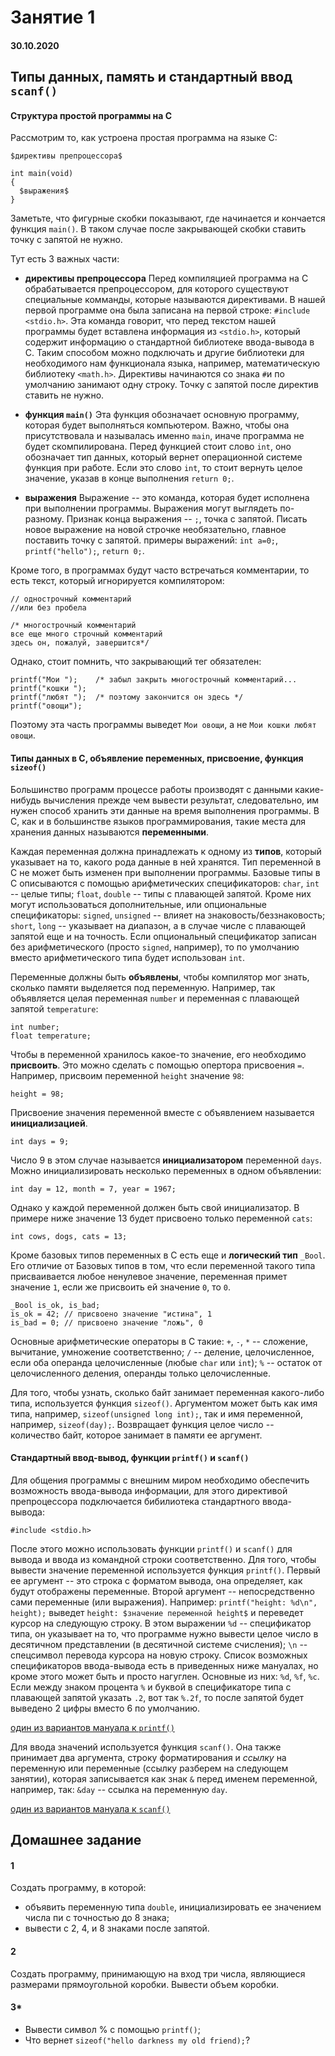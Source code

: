 # Занятие 1

#### 30.10.2020

## Типы данных, память и стандартный ввод `scanf()`

#### Структура простой программы на C

Рассмотрим то, как устроена простая программа на языке C:
```
$директивы препроцессора$

int main(void)
{
  $выражения$
}
```
Заметьте, что фигурные скобки показывают, где начинается и кончается функция `main()`. В таком случае после закрывающей скобки ставить точку с запятой не нужно.

Тут есть 3 важных части: 
+ **директивы препроцессора**
Перед компиляцией программа на C обрабатывается препроцессором, для которого существуют специальные комманды, которые называются директивами. В нашей первой программе она была записана на первой строке: `#include <stdio.h>`. Эта команда говорит, что перед текстом нашей программы будет вставлена информация из `<stdio.h>`, который содержит информацию о стандартной библиотеке ввода-вывода в C. Таким способом можно подключать и другие библиотеки для необходимого нам функционала языка, например, математическую библиотеку `<math.h>`. Директивы начинаются со знака `#`и по умолчанию занимают одну строку. Точку с запятой после директив ставить не нужно.

+ **функция `main()`**
Эта функция обозначает основную программу, которая будет выполняться компьютером. Важно, чтобы она присутствовала и называлась именно `main`, иначе программа не будет скомпилирована. Перед функцией стоит слово `int`, оно обозначает тип данных, который вернет операционной системе функция при работе. Если это слово `int`, то стоит вернуть целое значение, указав в конце выполнения `return 0;`.

+ **выражения**
Выражение -- это команда, которая будет исполнена при выполнении программы. Выражения могут выглядеть по-разному. Признак конца выражения -- `;`, точка с запятой. Писать новое выражение на новой строчке необязательно, главное поставить точку с запятой. примеры выражений: `int a=0;`, `printf("hello");`, `return 0;`.

Кроме того, в программах будут часто встречаться комментарии, то есть текст, который игнорируется компилятором:
```
// однострочный комментарий
//или без пробела

/* многострочный комментарий
все еще много строчный комментарий
здесь он, пожалуй, завершится*/
```

Однако, стоит помнить, что закрывающий тег обязателен:
```
printf("Мои ");    /* забыл закрыть многострочный комментарий...
printf("кошки ");
printf("любят ");  /* поэтому закончится он здесь */
printf("овощи");
```
Поэтому эта часть программы выведет `Мои овощи`, а не `Мои кошки любят овощи`.

#### Типы данных в C, объявление переменных, присвоение, функция `sizeof()`

Большинство программ процессе работы производят с данными какие-нибудь вычисления прежде чем вывести результат, следовательно, им нужен способ хранить эти данные на время выполнения программы. В C, как и в большинстве языков программирования, такие места для хранения данных называются **переменными**.

Каждая переменная должна принадлежать к одному из **типов**, который указывает на то, какого рода данные в ней хранятся. Тип переменной в C не может быть изменен при выполнении программы. Базовые типы в C описываются с помощью арифметических спецификаторов: `char`, `int` -- целые типы; `float`, `double` -- типы с плавающей запятой. Кроме них могут использоваться дополнительные, или опциональные спецификаторы: `signed`, `unsigned` -- влияет на знаковость/беззнаковость; `short`, `long` -- указывает на диапазон, а в случае числе с плавающей запятой еще и на точность. Если опциональный спецификатор записан без арифметического (просто `signed`, например), то по умолчанию вместо арифметического типа будет использован `int`.

Переменные должны быть **объявлены**, чтобы компилятор мог знать, сколько памяти выделяется под переменную. Например, так объявляется целая переменная `number` и переменная с плавающей запятой `temperature`:
```
int number;
float temperature;
```

Чтобы в переменной хранилось какое-то значение, его необходимо **присвоить**. Это можно сделать с помощью опертора присвоения `=`. Например, присвоим переменной `height` значение `98`:
```
height = 98;
```

Присвоение значения переменной вместе с объявлением называется **инициализацией**.
```
int days = 9;
```
Число 9 в этом случае называется **инициализатором** переменной `days`. Можно инициализировать несколько переменных в одном объявлении:
```
int day = 12, month = 7, year = 1967;
```
Однако у каждой переменной должен быть свой инициализатор. В примере ниже значение 13 будет присвоено только переменной `cats`:
```
int cows, dogs, cats = 13; 
```

Кроме базовых типов переменных в C есть еще и **логический тип** `_Bool`. Его отличие от Базовых типов в том, что если переменной такого типа присваивается любое ненулевое значение, переменная примет значение `1`, если же присвоить ей значение `0`, то `0`.
```
_Bool is_ok, is_bad;
is_ok = 42; // присвоено значение "истина", 1
is_bad = 0; // присвоено значение "ложь", 0
```

Основные арифметические операторы в C такие: `+`, `-`, `*` -- сложение, вычитание, умножение соответственно; `/` -- деление, целочисленное, если оба операнда целочисленные (любые `char` или `int`); `%` -- остаток от целочисленного деления, операнды только целочисленные.

Для того, чтобы узнать, сколько байт занимает переменная какого-либо типа, используется функция `sizeof()`. Аргументом может быть как имя типа, например, `sizeof(unsigned long int);`, так и имя переменной, например, `sizeof(day);`. Возвращает функция целое число -- количество байт, которое занимает в памяти ее аргумент.

#### Стандартный ввод-вывод, функции `printf()` и `scanf()`
Для общения программы с внешним миром необходимо обеспечить возможность ввода-вывода информации, для этого директивой препроцессора подключается бибилиотека стандартного ввода-вывода:
```
#include <stdio.h>
```
После этого можно использовать функции `printf()` и `scanf()` для вывода и ввода из командной строки соответственно. Для того, чтобы вывести значение переменной используется функция `printf()`. Первый ее аргумент -- это строка с форматом вывода, она определяет, как будут отображены переменные. Второй аргумент -- непосредственно сами переменные (или выражения). Например: `printf("height: %d\n", height);` выведет `height: $значение переменной height$` и переведет курсор на следующую строку. В этом выражении `%d` -- спецификатор типа, он указывает на то, что программе нужно вывести целое число в десятичном представлении (в десятичной системе счисления); `\n` -- спецсимвол перевода курсора на новую строку. Список возможных спецификаторов ввода-вывода есть в приведенных ниже мануалах, но кроме этого может быть и просто нагуглен. Основные из них: `%d`, `%f`, `%c`. Если между знаком процента `%` и буквой в спецификаторе типа с плавающей запятой указать `.2`, вот так `%.2f`, то после запятой будет выведено 2 цифры вместо 6 по умолчанию.

[один из вариантов мануала к `printf()`](http://www.c-cpp.ru/content/printf)

Для ввода значений используется функция `scanf()`. Она также принимает два аргумента, строку форматирования и *ссылку* на переменную или переменные (ссылку разберем на следующем занятии), которая записывается как знак `&` перед именем переменной, например, так: `&day` -- ссылка на переменную `day`.

[один из вариантов мануала к `scanf()`](http://www.c-cpp.ru/content/scanf)


## Домашнее задание

#### 1
Создать программу, в которой:
+ объявить переменную типа `double`, инициализировать ее значением числа пи с точностью до 8 знака;
+ вывести с 2, 4, и 8 знаками после запятой.

#### 2
Создать программу, принимающую на вход три числа, являющиеся размерами прямоугольной коробки. Вывести объем коробки.

#### 3*
+ Вывести символ % с помощью `printf()`;
+ Что вернет `sizeof("hello darkness my old friend);`?
